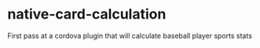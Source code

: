 # native-card-calculation
First pass at a cordova plugin that will calculate baseball player sports stats